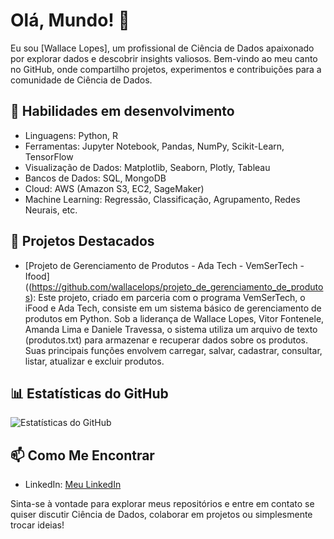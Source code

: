 # Olá, Mundo! 👋

Eu sou [Wallace Lopes], um profissional de Ciência de Dados apaixonado por explorar dados e descobrir insights valiosos. Bem-vindo ao meu canto no GitHub, onde compartilho projetos, experimentos e contribuições para a comunidade de Ciência de Dados.

## 🚀 Habilidades em desenvolvimento

- Linguagens: Python, R
- Ferramentas: Jupyter Notebook, Pandas, NumPy, Scikit-Learn, TensorFlow
- Visualização de Dados: Matplotlib, Seaborn, Plotly, Tableau
- Bancos de Dados: SQL, MongoDB
- Cloud: AWS (Amazon S3, EC2, SageMaker)
- Machine Learning: Regressão, Classificação, Agrupamento, Redes Neurais, etc.

## 💼 Projetos Destacados

- [Projeto de Gerenciamento de Produtos - Ada Tech - VemSerTech - Ifood]((https://github.com/wallacelops/projeto_de_gerenciamento_de_produtos): Este projeto, criado em parceria com o programa VemSerTech, o iFood e Ada Tech, consiste em um sistema básico de gerenciamento de produtos em Python. Sob a liderança de Wallace Lopes, Vitor Fontenele, Amanda Lima e Daniele Travessa, o sistema utiliza um arquivo de texto (produtos.txt) para armazenar e recuperar dados sobre os produtos. Suas principais funções envolvem carregar, salvar, cadastrar, consultar, listar, atualizar e excluir produtos.

## 📊 Estatísticas do GitHub

![Estatísticas do GitHub](https://github-readme-stats.vercel.app/api?username=wallacelops&show_icons=true&theme=dark)

## 📫 Como Me Encontrar

- LinkedIn: [Meu LinkedIn](https://www.linkedin.com/in/wallacelops/)

Sinta-se à vontade para explorar meus repositórios e entre em contato se quiser discutir Ciência de Dados, colaborar em projetos ou simplesmente trocar ideias!

